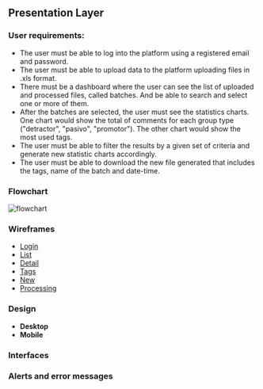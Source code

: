 ## Presentation Layer

### User requirements:

- The user must be able to log into the platform using a registered email and password.
- The user must be able to upload data to the platform uploading files in .xls format. 
- There must be a dashboard where the user can see the list of uploaded and processed files, called batches. And be able to search and select one or more of them.
- After the batches are selected, the user must see the statistics charts. One chart would show the total of comments for each group type ("detractor", "pasivo", "promotor"). The other chart would show the most used tags.
- The user must be able to filter the results by a given set of criteria and generate new statistic charts accordingly. 
- The user must be able to download the new file generated that includes the tags, name of the batch and date-time.

### Flowchart

![flowchart](https://viewer.diagrams.net/?highlight=0000ff&edit=_blank&layers=1&title=Marvin%20Flowchart.drawio#Uhttps%3A%2F%2Fdrive.google.com%2Fuc%3Fid%3D1KTudZi9reDEVkOEtP-Xxf_GfMha9MlaZ%26export%3Ddownload 
':include :type=iframe width=100% height=400px')

### Wireframes

- [Login](http://share.inventarteam.com/marvin/#g=1&p=login)
- [List](http://share.inventarteam.com/marvin/#g=1&p=listado)
- [Detail](http://share.inventarteam.com/marvin/#g=1&p=detalle)
- [Tags](http://share.inventarteam.com/marvin/#g=1&p=etiquetas)
- [New](http://share.inventarteam.com/marvin/#g=1&p=nuevo)
- [Processing](http://share.inventarteam.com/marvin/#g=1&p=procesando)

### Design

- **Desktop**
- **Mobile**

### Interfaces

### Alerts and error messages
